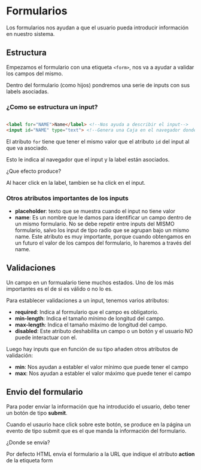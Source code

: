 # Formularios

Los formularios nos ayudan a que el usuario pueda introducir información en nuestro sistema.

## Estructura

Empezamos el formulario con una etiqueta `<form>`, nos va a ayudar a validar los campos del mismo.

Dentro del formulario (como hijos) pondremos una serie de inputs con sus labels asociadas.

### ¿Como se estructura un input?

```html

<label for="NAME">Name</label> <!--Nos ayuda a describir el input-->
<input id="NAME" type="text"> <!--Genera una Caja en el navegador donde el usuario puede escribir-->

```

El atributo `for` tiene que tener el mismo valor que el atributo `id` del input al que va asociado.

Esto le indica al navegador que el input y la label están asociados.

¿Que efecto produce?

Al hacer click en la label, tambien se ha click en el input.

### Otros atributos importantes de los inputs

- **placeholder**: texto que se muestra cuando el input no tiene valor
- **name**: Es un nombre que le damos para identificar un campo dentro de un mismo formulario. No se debe repetir entre inputs del MISMO formulario, salvo los input de tipo radio que se agrupan bajo un mismo name. Este atributo es muy importante, porque cuando obtengamos en un futuro el valor de los campos del formulario, lo haremos a través del name.

## Validaciones

Un campo en un formualario tiene muchos estados. Uno de los más importantes es el de si es válido o no lo es.

Para establecer validaciones a un input, tenemos varios atributos:

- **required**: Indica al formulario que el campo es obligatorio.
- **min-length**: Indica el tamaño mínimo de longitud del campo.
- **max-length**: Indica el tamaño máximo de longitud del campo.
- **disabled**: Este atributo deshabilita un campo o un botón y el usuario NO puede interactuar con el.

Luego hay inputs que en función de su tipo añaden otros atributos de validación:

- **min**: Nos ayudan a establer el valor mínimo que puede tener el campo
- **max**: Nos ayudan a establer el valor máximo que puede tener el campo

## Envio del formulario

Para poder enviar la información que ha introducido el usuario, debo tener un botón de tipo **submit**.

Cuando el usaurio hace click sobre este botón, se produce en la página un evento de tipo submit que es el que manda la información del formulario.

¿Donde se envía?

Por defecto HTML envía el formulario a la URL que indique el atributo **action** de la etiqueta form
